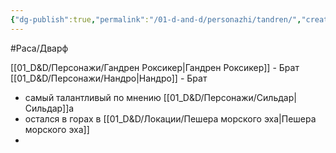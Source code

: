 ```yaml
---
{"dg-publish":true,"permalink":"/01-d-and-d/personazhi/tandren/","created":"2024-11-09T09:06:49.959+03:00","updated":"2023-12-26T14:53:20.685+03:00"}
---
```


#Раса/Дварф 

[[01_D&D/Персонажи/Гандрен Роксикер\|Гандрен Роксикер]] - Брат
[[01_D&D/Персонажи/Нандро\|Нандро]] - Брат

* самый талантливый по мнению [[01_D&D/Персонажи/Сильдар\|Сильдар]]а
* остался в горах в [[01_D&D/Локации/Пешера морского эха\|Пешера морского эха]]
* 